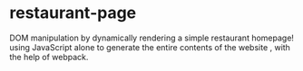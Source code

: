 # restaurant-page

DOM manipulation by dynamically rendering a simple restaurant homepage! using JavaScript alone to generate the entire contents of the website , with the help of webpack.
